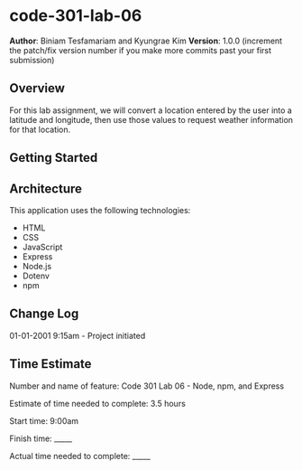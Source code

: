 # code-301-lab-06

**Author**: Biniam Tesfamariam and Kyungrae Kim
**Version**: 1.0.0 (increment the patch/fix version number if you make more commits past your first submission)

## Overview
<!-- Provide a high level overview of what this application is and why you are building it, beyond the fact that it's an assignment for this class. (i.e. What's your problem domain?) -->
For this lab assignment, we will convert a location entered by the user into a latitude and longitude, then use those values to request weather information for that location.

## Getting Started
<!-- What are the steps that a user must take in order to build this app on their own machine and get it running? -->

## Architecture
<!-- Provide a detailed description of the application design. What technologies (languages, libraries, etc) you're using, and any other relevant design information. -->
This application uses the following technologies:
* HTML
* CSS
* JavaScript
* Express
* Node.js
* Dotenv
* npm

## Change Log
<!-- Use this area to document the iterative changes made to your application as each feature is successfully implemented. Use time stamps. Here's an examples:

01-01-2001 4:59pm - Application now has a fully-functional express server, with a GET route for the location resource.

## Credits and Collaborations
<!-- Give credit (and a link) to other people or resources that helped you build this application. -->
01-01-2001 9:15am - Project initiated

## Time Estimate
Number and name of feature: Code 301 Lab 06 -  Node, npm, and Express

Estimate of time needed to complete: 3.5 hours

Start time: 9:00am

Finish time: _____

Actual time needed to complete: _____
